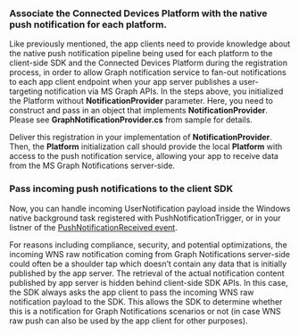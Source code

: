 ### Associate the Connected Devices Platform with the native push notification for each platform. 

Like previously mentioned, the app clients need to provide knowledge about the native push notification pipeline being used for each platform to the client-side SDK and the Connected Devices Platform during the registration process, in order to allow Graph notification service to fan-out notifications to each app client endpoint when your app server publishes a user-targeting notification via MS Graph APIs.
In the steps above, you initialized the Platform without **NotificationProvider** parameter. Here, you need to construct and pass in an object that implements **NotificationProvider**. Please see **GraphNotificationProvider.cs** from sample for details. 



Deliver this registration in your implementation of **NotificationProvider**. Then, the **Platform** initialization call should provide the local **Platform** with access to the push notification service, allowing your app to receive data from the MS Graph Notifications server-side. 

### Pass incoming push notifications to the client SDK
Now, you can handle incoming UserNotification payload inside the Windows native background task registered with PushNotificationTrigger, or in your listner of the [PushNotificationReceived event](https://docs.microsoft.com/en-us/uwp/api/windows.networking.pushnotifications.pushnotificationchannel.pushnotificationreceived). 

For reasons including compliance, security, and potential optimizations, the incoming WNS raw notification coming from Graph Notifications server-side could often be a shoulder tap which doesn’t contain any data that is initially published by the app server. The retrieval of the actual notification content published by app server is hidden behind client-side SDK APIs. In this case, the SDK always asks the app client to pass the incoming WNS raw notification payload to the SDK. This allows the SDK to determine whether this is a notification for Graph Notifications scenarios or not (in case WNS raw push can also be used by the app client for other purposes). 
